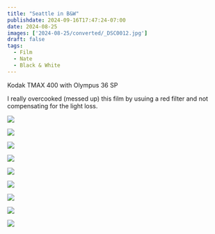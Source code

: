 ```yaml
---
title: "Seattle in B&W"
publishdate: 2024-09-16T17:47:24-07:00
date: 2024-08-25
images: ['2024-08-25/converted/_DSC0012.jpg']
draft: false
tags:
  - Film
  - Nate
  - Black & White
---
```


Kodak TMAX 400 with Olympus 36 SP

I really overcooked (messed up) this film by usuing a red filter and not compensating for the light loss.

![](2024-08-25/converted/_DSC0004.jpg)

![](2024-08-25/converted/_DSC0012.jpg)

![](2024-08-25/converted/_DSC0014.jpg)

![](2024-08-25/converted/_DSC0015.jpg)

![](2024-08-25/converted/_DSC0017.jpg)

![](2024-08-25/converted/_DSC0022.jpg)

![](2024-08-25/converted/_DSC0023.jpg)

![](2024-08-25/converted/_DSC0033.jpg)

![](2024-08-25/converted/_DSC0008.jpg)